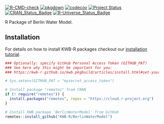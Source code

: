 [![R-CMD-check](https://github.com/KWB-R/BerlinWaterModel/workflows/R-CMD-check/badge.svg)](https://github.com/KWB-R/BerlinWaterModel/actions?query=workflow%3AR-CMD-check)
[![pkgdown](https://github.com/KWB-R/BerlinWaterModel/workflows/pkgdown/badge.svg)](https://github.com/KWB-R/BerlinWaterModel/actions?query=workflow%3Apkgdown)
[![codecov](https://codecov.io/github/KWB-R/BerlinWaterModel/branch/main/graphs/badge.svg)](https://codecov.io/github/KWB-R/BerlinWaterModel)
[![Project Status](https://img.shields.io/badge/lifecycle-experimental-orange.svg)](https://www.tidyverse.org/lifecycle/#experimental)
[![CRAN_Status_Badge](https://www.r-pkg.org/badges/version/BerlinWaterModel)]()
[![R-Universe_Status_Badge](https://kwb-r.r-universe.dev/badges/BerlinWaterModel)](https://kwb-r.r-universe.dev/)

R Package of Berlin Water Model.

## Installation

For details on how to install KWB-R packages checkout our [installation tutorial](https://kwb-r.github.io/kwb.pkgbuild/articles/install.html).

```r
### Optionally: specify GitHub Personal Access Token (GITHUB_PAT)
### See here why this might be important for you:
### https://kwb-r.github.io/kwb.pkgbuild/articles/install.html#set-your-github_pat

# Sys.setenv(GITHUB_PAT = "mysecret_access_token")

# Install package "remotes" from CRAN
if (! require("remotes")) {
  install.packages("remotes", repos = "https://cloud.r-project.org")
}

# Install KWB package 'BerlinWaterModel' from GitHub
remotes::install_github("KWB-R/BerlinWaterModel")
```
